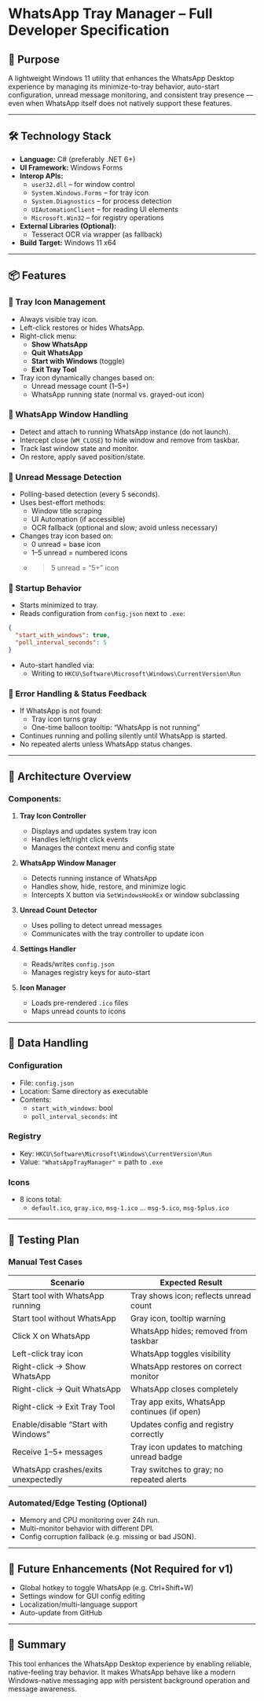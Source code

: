 
# WhatsApp Tray Manager – Full Developer Specification

## 🧭 Purpose
A lightweight Windows 11 utility that enhances the WhatsApp Desktop experience by managing its minimize-to-tray behavior, auto-start configuration, unread message monitoring, and consistent tray presence — even when WhatsApp itself does not natively support these features.

---

## 🛠 Technology Stack

- **Language:** C# (preferably .NET 6+)
- **UI Framework:** Windows Forms
- **Interop APIs:** 
  - `user32.dll` – for window control
  - `System.Windows.Forms` – for tray icon
  - `System.Diagnostics` – for process detection
  - `UIAutomationClient` – for reading UI elements
  - `Microsoft.Win32` – for registry operations
- **External Libraries (Optional):**
  - Tesseract OCR via wrapper (as fallback)
- **Build Target:** Windows 11 x64

---

## 📦 Features

### 🔹 Tray Icon Management
- Always visible tray icon.
- Left-click restores or hides WhatsApp.
- Right-click menu:
  - **Show WhatsApp**
  - **Quit WhatsApp**
  - **Start with Windows** (toggle)
  - **Exit Tray Tool**
- Tray icon dynamically changes based on:
  - Unread message count (1–5+)
  - WhatsApp running state (normal vs. grayed-out icon)

### 🔹 WhatsApp Window Handling
- Detect and attach to running WhatsApp instance (do not launch).
- Intercept close (`WM_CLOSE`) to hide window and remove from taskbar.
- Track last window state and monitor.
- On restore, apply saved position/state.

### 🔹 Unread Message Detection
- Polling-based detection (every 5 seconds).
- Uses best-effort methods:
  - Window title scraping
  - UI Automation (if accessible)
  - OCR fallback (optional and slow; avoid unless necessary)
- Changes tray icon based on:
  - 0 unread = base icon
  - 1–5 unread = numbered icons
  - >5 unread = “5+” icon

### 🔹 Startup Behavior
- Starts minimized to tray.
- Reads configuration from `config.json` next to `.exe`:
```json
{
  "start_with_windows": true,
  "poll_interval_seconds": 5
}
```
- Auto-start handled via:
  - Writing to `HKCU\Software\Microsoft\Windows\CurrentVersion\Run`

### 🔹 Error Handling & Status Feedback
- If WhatsApp is not found:
  - Tray icon turns gray
  - One-time balloon tooltip: “WhatsApp is not running”
- Continues running and polling silently until WhatsApp is started.
- No repeated alerts unless WhatsApp status changes.

---

## 🧩 Architecture Overview

### Components:
1. **Tray Icon Controller**
   - Displays and updates system tray icon
   - Handles left/right click events
   - Manages the context menu and config state

2. **WhatsApp Window Manager**
   - Detects running instance of WhatsApp
   - Handles show, hide, restore, and minimize logic
   - Intercepts X button via `SetWindowsHookEx` or window subclassing

3. **Unread Count Detector**
   - Uses polling to detect unread messages
   - Communicates with the tray controller to update icon

4. **Settings Handler**
   - Reads/writes `config.json`
   - Manages registry keys for auto-start

5. **Icon Manager**
   - Loads pre-rendered `.ico` files
   - Maps unread counts to icons

---

## 💾 Data Handling

### Configuration
- File: `config.json`
- Location: Same directory as executable
- Contents:
  - `start_with_windows`: bool
  - `poll_interval_seconds`: int

### Registry
- Key: `HKCU\Software\Microsoft\Windows\CurrentVersion\Run`
- Value: `"WhatsAppTrayManager"` = path to `.exe`

### Icons
- 8 icons total:
  - `default.ico`, `gray.ico`, `msg-1.ico` ... `msg-5.ico`, `msg-5plus.ico`

---

## 🧪 Testing Plan

### Manual Test Cases
| Scenario                                | Expected Result                                    |
|-----------------------------------------|----------------------------------------------------|
| Start tool with WhatsApp running        | Tray shows icon; reflects unread count             |
| Start tool without WhatsApp             | Gray icon, tooltip warning                         |
| Click X on WhatsApp                     | WhatsApp hides; removed from taskbar               |
| Left-click tray icon                    | WhatsApp toggles visibility                        |
| Right-click → Show WhatsApp             | WhatsApp restores on correct monitor               |
| Right-click → Quit WhatsApp             | WhatsApp closes completely                         |
| Right-click → Exit Tray Tool            | Tray app exits, WhatsApp continues (if open)       |
| Enable/disable “Start with Windows”     | Updates config and registry correctly              |
| Receive 1–5+ messages                   | Tray icon updates to matching unread badge         |
| WhatsApp crashes/exits unexpectedly     | Tray switches to gray; no repeated alerts          |

### Automated/Edge Testing (Optional)
- Memory and CPU monitoring over 24h run.
- Multi-monitor behavior with different DPI.
- Config corruption fallback (e.g. missing or bad JSON).

---

## 📌 Future Enhancements (Not Required for v1)
- Global hotkey to toggle WhatsApp (e.g. Ctrl+Shift+W)
- Settings window for GUI config editing
- Localization/multi-language support
- Auto-update from GitHub

---

## 🧷 Summary

This tool enhances the WhatsApp Desktop experience by enabling reliable, native-feeling tray behavior. It makes WhatsApp behave like a modern Windows-native messaging app with persistent background operation and message awareness.


